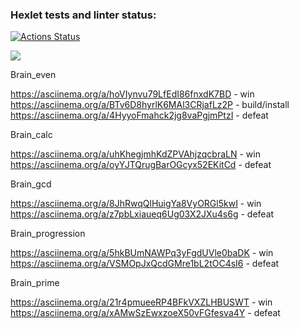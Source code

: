 ### Hexlet tests and linter status:
[![Actions Status](https://github.com/LordSnorri/python-project-lvl1/workflows/hexlet-check/badge.svg)](https://github.com/LordSnorri/python-project-lvl1/actions)

<a href="https://codeclimate.com/github/LordSnorri/python-project-lvl1/maintainability"><img src="https://api.codeclimate.com/v1/badges/6093f77c6c12b9f1627e/maintainability" /></a>

Brain_even

https://asciinema.org/a/hoVIynvu79LfEdI86fnxdK7BD - win
https://asciinema.org/a/BTv6D8hyrlK6MAl3CRjafLz2P - build/install
https://asciinema.org/a/4HyyoFmahck2jg8vaPgjmPtzI - defeat

Brain_calc

https://asciinema.org/a/uhKhegjmhKdZPVAhjzqcbraLN - win
https://asciinema.org/a/oyYJTQrugBarOGcyx52EKitCd - defeat

Brain_gcd

https://asciinema.org/a/8JhRwqQlHuigYa8VyORGl5kwI - win
https://asciinema.org/a/z7pbLxiaueq6Ug03X2JXu4s6g - defeat

Brain_progression

https://asciinema.org/a/5hkBUmNAWPq3yFgdUVle0baDK - win
https://asciinema.org/a/VSMOpJxQcdGMre1bL2tOC4sI6 - defeat

Brain_prime 

https://asciinema.org/a/21r4pmueeRP4BFkVXZLHBUSWT - win
https://asciinema.org/a/xAMwSzEwxzoeX50vFGfesva4Y - defeat
